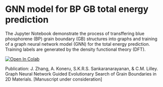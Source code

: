 # GNN model for BP GB total energy prediction
The Jupyter Notebook demonstrate the process of transffering blue phosphorene (BP) grain boundary (GB) structures into graphs and training of a graph neural network model (GNN) for the total energy prediction. Training labels are generated by the density functional theory (DFT).

[![Open In Colab](https://colab.research.google.com/assets/colab-badge.svg)](https://colab.research.google.com/github/JannarZ/gnn_bp_gb_dft/blob/main/gnn_model_for_predicting_grain_boundaries_in_blue_phosphorene_dft.ipynb)

Publication: J. Zhang, A. Koneru, S.K.R.S. Sankaranarayanan, & C.M. Lilley. Graph Neural Network Guided Evolutionary Search of Grain Boundaries in 2D Materials. [Manuscript under consideration]
